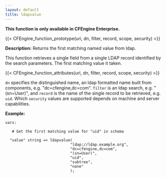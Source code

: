 ```yaml
---
layout: default
title: ldapvalue
---
```


**This function is only available in CFEngine Enterprise.**

{{< CFEngine_function_prototype(uri, dn, filter, record, scope, security) >}}

**Description:** Returns the first matching named value from ldap.

This function retrieves a single field from a single LDAP record
identified by the search parameters. The first matching value it taken.

{{< CFEngine_function_attributes(uri, dn, filter, record, scope, security) >}}

`dn` specifies the distinguished name, an ldap formatted name built from
components, e.g. "dc=cfengine,dc=com". `filter` is an ldap search, e.g.
"(sn=User)", and `record` is the name of the single record to be retrieved,
e.g. `uid`. Which `security` values are supported depends on machine and
server capabilities.

**Example:**

```cf3
vars:

   # Get the first matching value for "uid" in schema

  "value" string => ldapvalue(
                             "ldap://ldap.example.org",
                             "dc=cfengine,dc=com",
                             "(sn=User)",
                             "uid",
                             "subtree",
                             "none"
                             );
```
